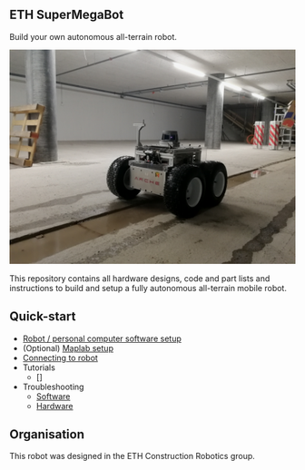 ## ETH SuperMegaBot

Build your own autonomous all-terrain robot.

![alt tag](doc/images/smb_construction.jpg)

This repository contains all hardware designs, code and part lists and
instructions to build and setup a fully autonomous all-terrain mobile robot.

## Quick-start

* [Robot / personal computer software setup](doc/software_setup.md)
* (Optional) [Maplab setup](doc/maplab_setup.md)
* [Connecting to robot](doc/robot_connection.md)
* Tutorials
    * []
* Troubleshooting
    * [Software](doc/troubleshooting_software.md)
    * [Hardware](doc/troubleshooting_hardware.md)

## Organisation
This robot was designed in the ETH Construction Robotics group.
